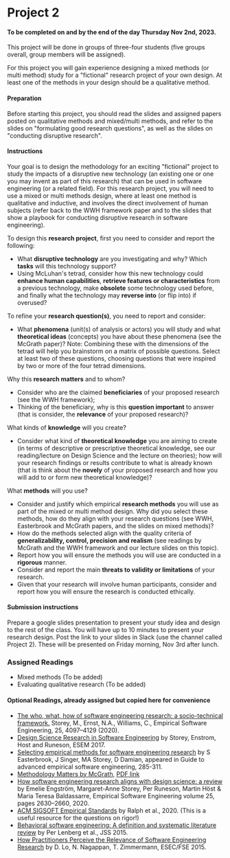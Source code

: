 
# Project 2 
#### To be completed on and by the end of the day Thursday Nov 2nd, 2023.

This project will be done in groups of three-four students (five groups overall, group members will be assigned).

For this project you will gain experience designing a mixed methods (or multi method) study for a "fictional" research project of your own design. At least one of the methods in your design should be a qualitative method.  

#### Preparation

Before starting this project, you should read the slides and assigned papers posted on qualitative methods and mixed/multi methods, and refer to the slides on "formulating good research questions", as well as the slides on "conducting disruptive research". 

#### Instructions

Your goal is to design the methodology for an exciting "fictional" project to study the impacts of a disruptive new technology (an existing one or one you may invent as part of this research) that can be used in software engineering (or a related field).  For this research project, you will need to use a mixed or multi methods design, where at least one method is qualitative and inductive, and involves the direct involvement of human subjects (refer back to the WWH framework paper and to the slides that show a playbook for conducting disruptive research in software engineering).

To design this **research project**, first you need to consider and report the following: 
- What **disruptive technology** are you investigating and why? Which **tasks** will this technology support?
- Using McLuhan's tetrad, consider how this new technology could **enhance human capabilities**, **retrieve features or characteristics** from a previous technology, make **obsolete** some technology used before, and finally what the technology may **reverse into** (or flip into) if overused?

To refine your **research question(s)**, you need to report and consider:
- What **phenomena** (unit(s) of analysis or actors) you will study and what **theoretical ideas** (concepts) you have about these phenomena (see the McGrath paper)? Note: Combining these with the dimensions of the tetrad will help you brainstorm on a matrix of possible questions.  Select at least two of these questions, choosing questions that were inspired by two or more of the four tetrad dimensions. 

Why this **research matters** and to whom? 
- Consider who are the claimed **beneficiaries** of your proposed research (see the WWH framework);
- Thinking of the beneficiary, why is this **question important** to answer (that is consider, the **relevance** of your proposed research)?

What kinds of **knowledge** will you create?
- Consider what kind of **theoretical knowledge** you are aiming to create (in terms of descriptive or prescriptive theoretical knowledge, see our reading/lecture on Design Science and the lecture on theories); how will your research findings or results contribute to what is already known (that is think about the **novely** of your proposed research and how you will add to or form new theoretical knowledge)? 

What **methods** will you use?
- Consider and justify which empirical **research methods** you will use as part of the mixed or multi method design.  Why did you select these methods, how do they align with your research questions (see WWH, Easterbrook and McGrath papers, and the slides on mixed methods)? 
- How do the methods selected align with the quality criteria of **generalizability, control, precision and realism** (see readings by McGrath and the WWH framework and our lecture slides on this topic).
- Report how you will ensure the methods you will use are conducted in a **rigorous** manner. 
- Consider and report the main **threats to validity or limitations** of your research. 
- Given that your research will involve human participants, consider and report how you will ensure the research is conducted ethically. 

#### Submission instructions
Prepare a google slides presentation to present your study idea and design to the rest of the class.  You will have up to 10 minutes to present your research design.  Post the link to your slides in Slack (use the channel called Project 2). These will be presented on Friday morning, Nov 3rd after lunch.

### Assigned Readings 
- Mixed methods (To be added)
- Evaluating qualitative research (To be added)

#### Optional Readings, already assigned but copied here for convenience

- [The who, what, how of software engineering research: a socio-technical framework.](https://link.springer.com/article/10.1007%2Fs10664-020-09858-z) Storey, M., Ernst, N.A., Williams, C.,  Empirical Software Engineering, 25, 4097–4129 (2020).
- [Design Science Research in Software Engineering](http://chisel.cs.uvic.ca/pubs/storey-ESEM2017.pdf) by Storey, Enstrom, Host and Runeson, ESEM 2017.
- [Selecting empirical methods for software engineering research](https://www.cin.ufpe.br/~fmcf2/Doutorado/2008-Guide%20to%20Advanced%20Empirical%20Software%20Engineering.pdf#page=289) by S Easterbrook, J Singer, MA Storey, D Damian, appeared in Guide to advanced empirical software engineering, 285-311.
- [Methodology Matters by McGrath](https://www.sciencedirect.com/science/article/pii/B9780080515748500194), [PDF link](https://hci.stanford.edu/courses/cs376/2014/readings/mcgrath_methodology_matters.pdf)
- [How software engineering research aligns with design science: a review](https://link.springer.com/article/10.1007/s10664-020-09818-7) by Emelie Engström, Margaret-Anne Storey, Per Runeson, Martin Höst & Maria Teresa Baldassarre, Empirical Software Engineering volume 25, pages 2630–2660, 2020.
- [ACM SIGSOFT Empirical Standards](https://www2.sigsoft.org/EmpiricalStandards/tools/) by Ralph et al., 2020.  (This is a useful resource for the questions on rigor!)
- [Behavioral software engineering: A definition and systematic literature review](https://www.sciencedirect.com/science/article/abs/pii/S0164121215000989) by Per Lenberg et al., JSS 2015.
- [How Practitioners Perceive the Relevance of Software Engineering Research](http://thomas-zimmermann.com/publications/files/lo-esecfse-2015.pdf) by D. Lo, N. Nagappan, T. Zimmermann, ESEC/FSE 2015.


